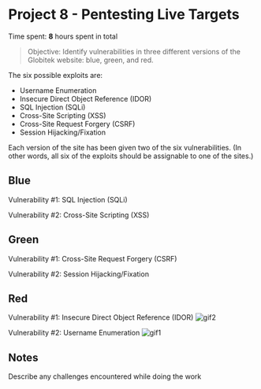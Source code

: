 # Project 8 - Pentesting Live Targets

Time spent: **8** hours spent in total

> Objective: Identify vulnerabilities in three different versions of the Globitek website: blue, green, and red.

The six possible exploits are:
* Username Enumeration
* Insecure Direct Object Reference (IDOR)
* SQL Injection (SQLi)
* Cross-Site Scripting (XSS)
* Cross-Site Request Forgery (CSRF)
* Session Hijacking/Fixation

Each version of the site has been given two of the six vulnerabilities. (In other words, all six of the exploits should be assignable to one of the sites.)

## Blue

Vulnerability #1: SQL Injection (SQLi)

Vulnerability #2: Cross-Site Scripting (XSS)


## Green

Vulnerability #1: Cross-Site Request Forgery (CSRF)

Vulnerability #2: Session Hijacking/Fixation


## Red

Vulnerability #1: Insecure Direct Object Reference (IDOR)
![gif2](https://i.imgur.com/onooBI3.gif)

Vulnerability #2: Username Enumeration
![gif1](https://i.imgur.com/VD80eMO.gif)


## Notes

Describe any challenges encountered while doing the work

